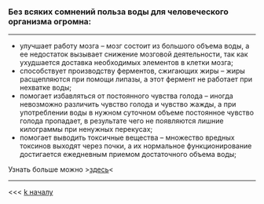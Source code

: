 ### Без всяких сомнений польза воды для человеческого организма огромна:
---

* улучшает работу мозга – мозг состоит из большого объема воды, а ее недостаток вызывает снижение мозговой деятельности, так как ухудшается доставка необходимых элементов в клетки мозга;
* способствует производству ферментов, сжигающих жиры – жиры расщепляются при помощи липазы, а этот фермент не работает при нехватке воды;
* помогает избавляться от постоянного чувства голода – иногда невозможно различить чувство голода и чувство жажды, а при употреблении воды в нужном суточном объеме постоянное чувство голода пропадает, в результате чего не появляются лишние килограммы при ненужных перекусах;
* помогает выводить токсичные вещества – множество вредных токсинов выходят через почки, а их нормальное функционирование достигается ежедневным приемом достаточного объема воды;


Узнать больше можно >[здесь](https://www.google.com/search?q=water+for+life&sxsrf=APq-WBsxIoL40Zzfu70cm3tw4gWN-Jdr_g%3A1645103386406&source=hp&ei=GkkOYvedFvHErgST_ZjoAQ&iflsig=AHkkrS4AAAAAYg5XKgVQkdZs_v9CU7Wnm6pf3wDz7uy5&oq=water+&gs_lcp=Cgdnd3Mtd2l6EAMYCDIECAAQQzIFCAAQgAQyBQguEIAEMgUIABCABDIFCAAQgAQyBQgAEIAEMgUIABCABDIFCAAQgAQyBQgAEIAEMgUIABCABDoHCCMQ6gIQJzoECCMQJzoLCAAQgAQQsQMQgwE6EQguEIAEELEDEIMBEMcBENEDOg4ILhCABBCxAxDHARDRAzoOCC4QgAQQxwEQ0QMQ1AI6BggjECcQEzoICC4QgAQQsQM6CwguEIAEELEDEIMBOgsILhCABBDHARDRAzoHCCMQsQIQJzoICC4QgAQQ1AI6CwguEIAEEMcBEK8BUP4FWPkTYLk-aAFwAHgAgAFNiAGvA5IBATaYAQCgAQGwAQo&sclient=gws-wiz)<

---

<<< [k началу](./readme.md) 